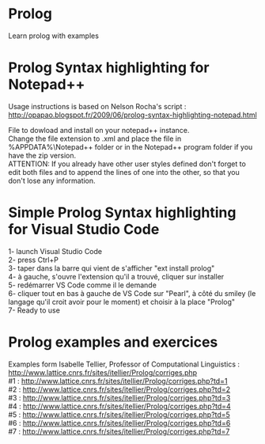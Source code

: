 # Prolog
Learn prolog with examples

# Prolog Syntax highlighting for Notepad++
Usage instructions is based on Nelson Rocha's script :  
http://opapao.blogspot.fr/2009/06/prolog-syntax-highlighting-notepad.html

File to dowload and install on your notepad++ instance.  
Change the file extension to .xml and place the file in %APPDATA%\Notepad++ folder or in the Notepad++ program folder if you have the zip version.  
ATTENTION: If you already have other user styles defined don't forget to edit both files and to append the lines of one into the other, so that you don't lose any information.  

# Simple Prolog Syntax highlighting for Visual Studio Code
1- launch Visual Studio Code  
2- press Ctrl+P  
3- taper dans la barre qui vient de s'afficher "ext install prolog"  
4- à gauche, s'ouvre l'extension qu'il a trouvé, cliquer sur installer  
5- redémarrer VS Code comme il le demande  
6- cliquer tout en bas à gauche de VS Code sur "Pearl", à côté du smiley (le langage qu'il croit avoir pour le moment) et choisir à la place "Prolog"   
7- Ready to use  

# Prolog examples and exercices

Examples form Isabelle Tellier, Professor of Computational Linguistics :  
http://www.lattice.cnrs.fr/sites/itellier/Prolog/corriges.php  
#1 : http://www.lattice.cnrs.fr/sites/itellier/Prolog/corriges.php?td=1  
#2 : http://www.lattice.cnrs.fr/sites/itellier/Prolog/corriges.php?td=2  
#3 : http://www.lattice.cnrs.fr/sites/itellier/Prolog/corriges.php?td=3  
#4 : http://www.lattice.cnrs.fr/sites/itellier/Prolog/corriges.php?td=4  
#5 : http://www.lattice.cnrs.fr/sites/itellier/Prolog/corriges.php?td=5  
#6 : http://www.lattice.cnrs.fr/sites/itellier/Prolog/corriges.php?td=6  
#7 : http://www.lattice.cnrs.fr/sites/itellier/Prolog/corriges.php?td=7  
